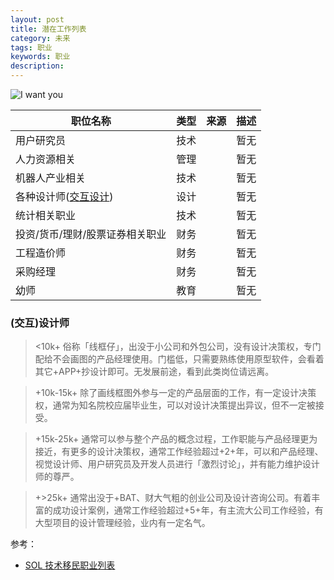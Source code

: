 ```yaml
---
layout: post
title: 潜在工作列表
category: 未来
tags: 职业
keywords: 职业
description:
---
```


![I want you](http://i0.sinaimg.cn/edu/2015/0924/U12216P42DT20150924151850.jpg)

职位名称|类型|来源|描述
-------|----|----|----
用户研究员|技术||暂无
人力资源相关|管理||暂无
机器人产业相关|技术||暂无
各种设计师([交互设计](https://www.zhihu.com/question/20827149/answer/126028828))|设计||暂无
统计相关职业|技术||暂无
投资/货币/理财/股票证券相关职业|财务||暂无
工程造价师|财务||暂无
采购经理|财务||暂无
幼师|教育||暂无



### (交互)设计师
><10k+
俗称「线框仔」，出没于小公司和外包公司，没有设计决策权，专门配给不会画图的产品经理使用。门槛低，只需要熟练使用原型软件，会看着其它+APP+抄设计即可。无发展前途，看到此类岗位请远离。

>+10k-15k+
除了画线框图外参与一定的产品层面的工作，有一定设计决策权，通常为知名院校应届毕业生，可以对设计决策提出异议，但不一定被接受。

>+15k-25k+
通常可以参与整个产品的概念过程，工作职能与产品经理更为接近，有更多的设计决策权，通常工作经验超过+2+年，可以和产品经理、视觉设计师、用户研究员及开发人员进行「激烈讨论」，并有能力维护设计师的尊严。

>+>25k+
通常出没于+BAT、财大气粗的创业公司及设计咨询公司。有着丰富的成功设计案例，通常工作经验超过+5+年，有主流大公司工作经验，有大型项目的设计管理经验，业内有一定名气。

参考：
* [SOL 技术移民职业列表](http://ww2.flyabroadvisa.com/sol/)
